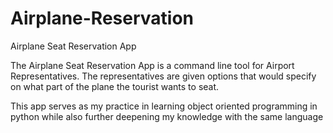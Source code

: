 # Airplane-Reservation
Airplane Seat Reservation App

The Airplane Seat Reservation App is a command line tool for Airport Representatives. The representatives are given options that would specify on what part of the plane the tourist wants to seat.

This app serves as my practice in learning object oriented programming in python while also further deepening my knowledge with the same language

